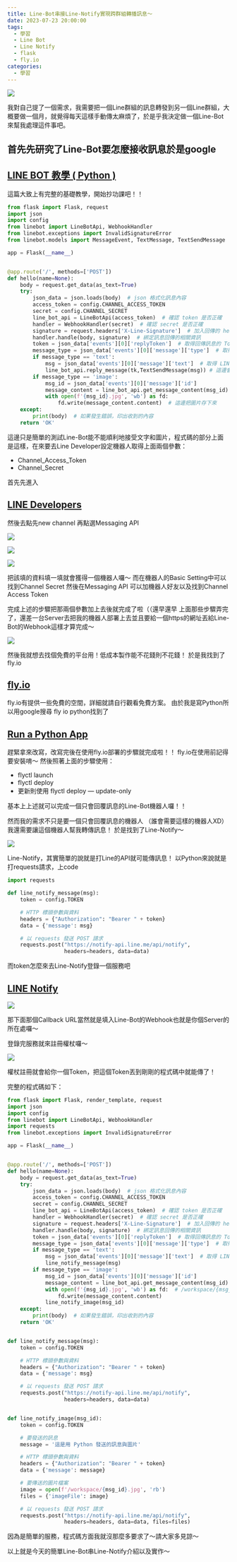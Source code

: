 ```yaml
---
title: Line-Bot串接Line-Notify實現跨群組轉播訊息～
date: 2023-07-23 20:00:00
tags: 
  - 學習
  - Line Bot
  - Line Notify
  - flask
  - fly.io
categories:
  - 學習
---
```


![](images/2023-07-23Line-Bot串接Line-Notify實現跨群組轉播訊息～/0_f8lsWRDjU_jcsc7-.webp)

我對自己提了一個需求，我需要把一個Line群組的訊息轉發到另一個Line群組，大概要做一個月，就覺得每天這樣手動傳太麻煩了，於是乎我決定做一個Line-Bot來幫我處理這件事吧。

## 首先先研究了Line-Bot要怎麼接收訊息於是google

## [LINE BOT 教學 ( Python )](https://steam.oxxostudio.tw/category/python/example/line-bot.html?source=post_page-----c0acfed7d9f6--------------------------------)

這篇大致上有完整的基礎教學，開始抄功課吧！！

```python
from flask import Flask, request
import json
import config
from linebot import LineBotApi, WebhookHandler
from linebot.exceptions import InvalidSignatureError
from linebot.models import MessageEvent, TextMessage, TextSendMessage

app = Flask(__name__)


@app.route('/', methods=['POST'])
def hello(name=None):
    body = request.get_data(as_text=True)
    try:
        json_data = json.loads(body)  # json 格式化訊息內容
        access_token = config.CHANNEL_ACCESS_TOKEN
        secret = config.CHANNEL_SECRET
        line_bot_api = LineBotApi(access_token)  # 確認 token 是否正確
        handler = WebhookHandler(secret)  # 確認 secret 是否正確
        signature = request.headers['X-Line-Signature']  # 加入回傳的 headers
        handler.handle(body, signature)  # 綁定訊息回傳的相關資訊
        token = json_data['events'][0]['replyToken']  # 取得回傳訊息的 Token
        message_type = json_data['events'][0]['message']['type']  # 取得 LINe 收到的訊息類型
        if message_type == 'text':
            msg = json_data['events'][0]['message']['text']  # 取得 LINE 收到的文字訊息
            line_bot_api.reply_message(tk,TextSendMessage(msg)) # 這邊會回覆傳進來的訊息
        if message_type == 'image':
            msg_id = json_data['events'][0]['message']['id']
            message_content = line_bot_api.get_message_content(msg_id)  # Line的圖片要透過ID去找
            with open(f'{msg_id}.jpg', 'wb') as fd:
                fd.write(message_content.content)  # 這邊把圖片存下來
    except:
        print(body)  # 如果發生錯誤，印出收到的內容
    return 'OK'
```

這邊只是簡單的測試Line-Bot能不能順利地接受文字和圖片，程式碼的部分上面是這樣，在來要去Line Developer設定機器人取得上面兩個參數：

+ Channel_Access_Token
+ Channel_Secret

首先先進入

## [LINE Developers](https://developers.line.biz/zh-hant/?source=post_page-----c0acfed7d9f6--------------------------------)

然後去點先new channel
再點選Messaging API

![](images/2023-07-23Line-Bot串接Line-Notify實現跨群組轉播訊息～/1_nilYbCP_aFa5cnxSXFXk0g.webp)

![](images/2023-07-23Line-Bot串接Line-Notify實現跨群組轉播訊息～/1_ianpFH1X4dVDa3khk4FQFA.webp)

![](images/2023-07-23Line-Bot串接Line-Notify實現跨群組轉播訊息～/1_mr4Zb9T8PSH7d9yqoIk7vg.webp)


把該填的資料填一填就會獲得一個機器人囉～
而在機器人的Basic Setting中可以找到Channel Secret
然後在Messaging API 可以加機器人好友以及找到Channel Access Token

完成上述的步驟把那兩個參數加上去後就完成了啦（（還早還早
上面那些步驟弄完了，還差一台Server去把我的機器人部署上去並且要給一個https的網址丟給Line-Bot的Webhook這樣才算完成～

![](images/2023-07-23Line-Bot串接Line-Notify實現跨群組轉播訊息～/1_1StBjniv5ErlIExt9SbVCg.webp)


然後我就想去找個免費的平台用！低成本製作能不花錢則不花錢！
於是我找到了fly.io

## [fly.io](https://fly.io/?source=post_page-----c0acfed7d9f6--------------------------------)

fly.io有提供一些免費的空間，詳細就請自行觀看免費方案。
由於我是寫Python所以用google搜尋 fly io python找到了

## [Run a Python App](https://fly.io/docs/languages-and-frameworks/python/?source=post_page-----c0acfed7d9f6--------------------------------)

趕緊拿來改寫，改寫完後在使用fly.io部署的步驟就完成啦！！
fly.io在使用前記得要安裝唷～
然後照著上面的步驟使用：

+ flyctl launch
+ flyctl deploy
+ 更新則使用 flyctl deploy — update-only

基本上上述就可以完成一個只會回覆訊息的Line-Bot機器人囉！！

然而我的需求不只是要一個只會回覆訊息的機器人
（誰會需要這樣的機器人XD）
我還需要讓這個機器人幫我轉傳訊息！
於是找到了Line-Notify～

![](images/2023-07-23Line-Bot串接Line-Notify實現跨群組轉播訊息～/0_BM2LYZ-jhhPamJ9N.webp)

Line-Notify，其實簡單的說就是打Line的API就可能傳訊息！
以Python來說就是打requests請求，上code

```python
import requests

def line_notify_message(msg):
    token = config.TOKEN

    # HTTP 標頭參數與資料
    headers = {"Authorization": "Bearer " + token}
    data = {'message': msg}

    # 以 requests 發送 POST 請求
    requests.post("https://notify-api.line.me/api/notify",
                  headers=headers, data=data)
```

而token怎麼來去Line-Notify登錄一個服務吧

## [LINE Notify](https://notify-bot.line.me/zh_TW/?source=post_page-----c0acfed7d9f6--------------------------------)

![](images/2023-07-23Line-Bot串接Line-Notify實現跨群組轉播訊息～/1_EQbNadwe3tYiSw9im1VB6A.webp)


那下面那個Callback URL當然就是填入Line-Bot的Webhook也就是你個Server的所在處囉～

登錄完服務就來註冊權杖囉～

![](images/2023-07-23Line-Bot串接Line-Notify實現跨群組轉播訊息～/1_Pbti7K4tgWXxSurP8zqzBg.webp)

權杖註冊就會給你一個Token，把這個Token丟到剛剛的程式碼中就能傳了！

完整的程式碼如下：

```python
from flask import Flask, render_template, request
import json
import config
from linebot import LineBotApi, WebhookHandler
import requests
from linebot.exceptions import InvalidSignatureError

app = Flask(__name__)


@app.route('/', methods=['POST'])
def hello(name=None):
    body = request.get_data(as_text=True)
    try:
        json_data = json.loads(body)  # json 格式化訊息內容
        access_token = config.CHANNEL_ACCESS_TOKEN
        secret = config.CHANNEL_SECRET
        line_bot_api = LineBotApi(access_token)  # 確認 token 是否正確
        handler = WebhookHandler(secret)  # 確認 secret 是否正確
        signature = request.headers['X-Line-Signature']  # 加入回傳的 headers
        handler.handle(body, signature)  # 綁定訊息回傳的相關資訊
        token = json_data['events'][0]['replyToken']  # 取得回傳訊息的 Token
        message_type = json_data['events'][0]['message']['type']  # 取得 LINe 收到的訊息類型
        if message_type == 'text':
            msg = json_data['events'][0]['message']['text']  # 取得 LINE 收到的文字訊息
            line_notify_message(msg)
        if message_type == 'image':
            msg_id = json_data['events'][0]['message']['id']
            message_content = line_bot_api.get_message_content(msg_id)
            with open(f'{msg_id}.jpg', 'wb') as fd:  # /workspace/{msg_id}.jpg
                fd.write(message_content.content)
            line_notify_image(msg_id)
    except:
        print(body)  # 如果發生錯誤，印出收到的內容
    return 'OK'


def line_notify_message(msg):
    token = config.TOKEN

    # HTTP 標頭參數與資料
    headers = {"Authorization": "Bearer " + token}
    data = {'message': msg}

    # 以 requests 發送 POST 請求
    requests.post("https://notify-api.line.me/api/notify",
                  headers=headers, data=data)


def line_notify_image(msg_id):
    token = config.TOKEN

    # 要發送的訊息
    message = '這是用 Python 發送的訊息與圖片'

    # HTTP 標頭參數與資料
    headers = {"Authorization": "Bearer " + token}
    data = {'message': message}

    # 要傳送的圖片檔案
    image = open(f'/workspace/{msg_id}.jpg', 'rb')
    files = {'imageFile': image}

    # 以 requests 發送 POST 請求
    requests.post("https://notify-api.line.me/api/notify",
                  headers=headers, data=data, files=files)
```

因為是簡單的服務，程式碼方面我就沒那麼多要求了～請大家多見諒～

以上就是今天的簡單Line-Bot串Line-Notify介紹以及實作～
